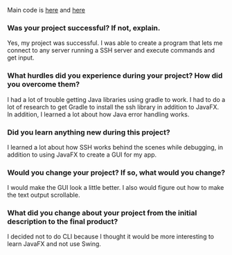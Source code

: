 Main code is [here](https://github.com/GrahamSH-LLK/java-proj-ssh/blob/main/app/src/main/java/ssh/App.java) and [here](https://github.com/GrahamSH-LLK/java-proj-ssh/blob/main/app/src/main/java/ssh/ClientWrapper.java)
### Was your project successful? If not, explain.
Yes, my project was successful. I was able to create a program that lets me connect to any server running a SSH server and execute commands and get input.
### What hurdles did you experience during your project? How did you overcome them?
I had a lot of trouble getting Java libraries using gradle to work. I had to do a lot of research to get Gradle to install the ssh library in addition to JavaFX. In addition, I learned a lot about how Java error handling works.
### Did you learn anything new during this project?
I learned a lot about how SSH works behind the scenes while debugging, in addition to using JavaFX to create a GUI for my app.
### Would you change your project? If so, what would you change?
I would make the GUI look a little better. I also would figure out how to make the text output scrollable.
### What did you change about your project from the initial description to the final product?
I decided not to do CLI because I thought it would be more interesting to learn JavaFX and not use Swing.